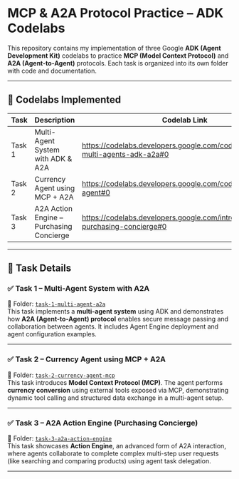 # MCP & A2A Protocol Practice – ADK Codelabs

This repository contains my implementation of three Google **ADK (Agent Development Kit)** codelabs to practice **MCP (Model Context Protocol)** and **A2A (Agent-to-Agent)** protocols. Each task is organized into its own folder with code and documentation.

---

## 🔗 Codelabs Implemented

| Task | Description | Codelab Link |
|------|-------------|--------------|
| Task 1 | Multi-Agent System with ADK & A2A | https://codelabs.developers.google.com/codelabs/create-multi-agents-adk-a2a#0 |
| Task 2 | Currency Agent using MCP + A2A | https://codelabs.developers.google.com/codelabs/currency-agent#0 |
| Task 3 | A2A Action Engine – Purchasing Concierge | https://codelabs.developers.google.com/intro-a2a-purchasing-concierge#0 |

---

## 🧩 Task Details

### ✅ Task 1 – Multi-Agent System with A2A
📁 Folder: [`task-1-multi-agent-a2a`](./task-1-multi-agent-a2a)  
This task implements a **multi-agent system** using ADK and demonstrates how **A2A (Agent-to-Agent) protocol** enables secure message passing and collaboration between agents. It includes Agent Engine deployment and agent configuration examples.

---

### ✅ Task 2 – Currency Agent using MCP + A2A
📁 Folder: [`task-2-currency-agent-mcp`](./task-2-currency-agent-mcp)  
This task introduces **Model Context Protocol (MCP)**. The agent performs **currency conversion** using external tools exposed via MCP, demonstrating dynamic tool calling and structured data exchange in a multi-agent setup.

---

### ✅ Task 3 – A2A Action Engine (Purchasing Concierge)
📁 Folder: [`task-3-a2a-action-engine`](./task-3-a2a-action-engine)  
This task showcases **Action Engine**, an advanced form of A2A interaction, where agents collaborate to complete complex multi-step user requests (like searching and comparing products) using agent task delegation.

---
